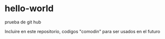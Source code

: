 # hello-world
prueba de git hub

Incluire en este repositorio, codigos "comodin" para ser usados en el futuro

